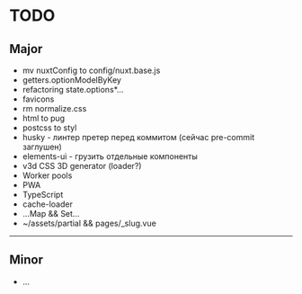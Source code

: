 # TODO

## Major

- mv nuxtConfig to config/nuxt.base.js
- getters.optionModelByKey
- refactoring state.options*...
- favicons
- rm normalize.css
- html to pug
- postcss to styl
- husky - линтер претер перед коммитом (сейчас pre-commit заглушен)
- elements-ui - грузить отдельные компоненты
- v3d CSS 3D generator (loader?)
- Worker pools
- PWA
- TypeScript
- cache-loader
- ...Map && Set...
- ~/assets/partial && pages/\_slug.vue

---

## Minor

- ...
